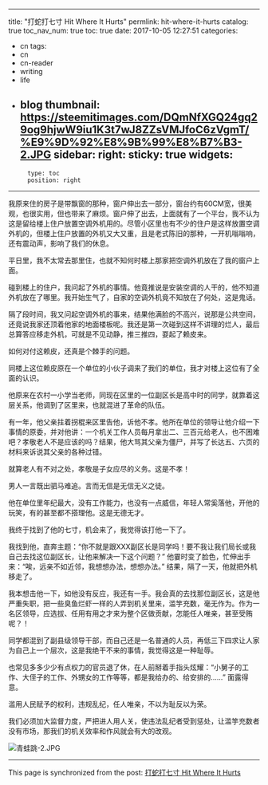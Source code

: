 
---
title: "打蛇打七寸 Hit Where It Hurts"
permlink: hit-where-it-hurts
catalog: true
toc_nav_num: true
toc: true
date: 2017-10-05 12:27:51
categories:
- cn
tags:
- cn
- cn-reader
- writing
- life
- blog
thumbnail: https://steemitimages.com/DQmNfXGQ24gq29og9hjwW9iu1K3t7wJ8ZZsVMJfoC6zVgmT/%E9%9D%92%E8%9B%99%E8%B7%B3-2.JPG
sidebar:
    right:
        sticky: true
widgets:
    -
        type: toc
        position: right
---


我原来住的房子是带飘窗的那种，窗户伸出去一部分，窗台约有60CM宽，很美观，也很实用，但也带来了麻烦。窗户伸了出去，上面就有了一个平台，我不认为这是留给楼上住户放置空调外机用的。尽管小区里也有不少的住户是这样放置空调外机的，但楼上住户放置的外机又大又重，且是老式陈旧的那种，一开机嗡嗡响，还有震动声，影响了我们的休息。

平日里，我不太常去那里住，也就不知何时楼上那家把空调外机放在了我的窗户上面。

碰到楼上的住户，我问起了外机的事情。他竟推说是安装空调的人干的，他不知道外机放在了哪里。我开始生气了，自家的空调外机竟不知放在了何处，这是鬼话。

隔了段时间，我又问起空调外机的事来，结果他满脸的不高兴，说那是公共空间，还竟说我家还顶着他家的地面楼板呢。我还是第一次碰到这样不讲理的烂人，最后总算答应移走外机，可就是不见动静，推三推四，耍起了赖皮来。

如何对付这赖皮，还真是个棘手的问题。

同楼上这位赖皮原在一个单位的小伙子调来了我们的单位，我才对楼上这位有了全面的认识。

他原来在农村一小学当老师，同现在区里的一位副区长是高中时的同学，就靠着这层关系，他调到了区里来，也就混进了革命的队伍。

有一年，他父亲拄着拐棍来区里告他，诉他不孝。他所在单位的领导让他介绍一下事情的原委，并对他讲：一个机关工作人员每月拿出二、三百元给老人，也不困难吧？孝敬老人不是应该的吗？结果，他大骂其父亲为僵尸，并写了长达五、六页的材料来诉说其父亲的各种过错。

就算老人有不对之处，孝敬是子女应尽的义务。这是不孝！

男人一言既出驷马难追。言而无信是无信无义之徒。

他在单位里年纪最大，没有工作能力，也没有一点威信，年轻人常奚落他，开他的玩笑，有的甚至都不搭理他。这是无德无才。

我终于找到了他的七寸，机会来了，我觉得该打他一下了。

我找到他，直奔主题：“你不就是跟XXX副区长是同学吗！要不我让我们局长或我自己去找这位副区长，让他来解决一下这个问题？” 他霎时变了脸色，忙伸出手来：“唉，远亲不如近邻，我想想办法，想想办法。” 结果，隔了一天，他就把外机移走了。

我本想击他一下，如他没有反应，我还有一手。我会真的去找那位副区长，这是他严重失职，把一些臭鱼烂虾一样的人弄到机关里来，滥竽充数，毫无作为。作为一名区领导，应选拔、任用有用之才来为整个区做贡献，怎能任人唯亲，甚至受贿呢？！

同学都混到了副县级领导干部，而自己还是一名普通的人员，再低三下四求让人家为自己上一个层次，这是我绝干不来的事情，我觉得这是一种耻辱。

也常见多多少少有点权力的官员退了休，在人前掰着手指头炫耀：“小舅子的工作、大侄子的工作、外甥女的工作等等，都是我给办的、给安排的……” 面露得意。

滥用人民赋予的权利，违规乱纪，任人唯亲，不以为耻反以为荣。

我们必须加大监督力度，严把进人用人关，使违法乱纪者受到惩处，让滥竽充数者没有市场，那我们的机关效率和作风就会有大的改观。

![青蛙跳-2.JPG](https://steemitimages.com/DQmNfXGQ24gq29og9hjwW9iu1K3t7wJ8ZZsVMJfoC6zVgmT/%E9%9D%92%E8%9B%99%E8%B7%B3-2.JPG)

- - -

This page is synchronized from the post: [打蛇打七寸 Hit Where It Hurts](https://steemit.com/@bring/hit-where-it-hurts)
